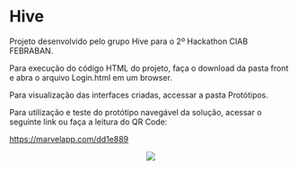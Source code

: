 # Hive

Projeto desenvolvido pelo grupo Hive para o 2º Hackathon CIAB FEBRABAN.

Para execução do código HTML do projeto, faça o download da pasta front e abra o arquivo Login.html em um browser.

Para visualização das interfaces criadas, accessar a pasta Protótipos.

Para utilização e teste do protótipo navegável da solução, acessar o seguinte link ou faça a leitura do QR Code:

https://marvelapp.com/dd1e889

<p align="center">
  <img src="/Protótipos-Mockups/indice.jpg">
</p>


